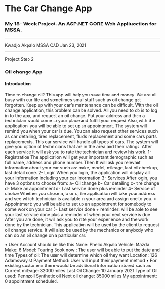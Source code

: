 # The Car Change App
### My 18- Week Project. An ASP.NET CORE Web Appliucation for MSSA.
---

Kwadjo Akpalo
MSSA CAD
Jan 23, 2021

-------

Project Step 2
### Oil change App

#### Introduction

Time to change oil? This app will help you save time and money. We are all busy with our life and sometimes small stuff such as oil change get forgotten. Keep up with your car’s maintenance can be difficult. With the oil change application, this problem can be solved.  All you need to do is to log in to the app, and request an oil change. Put your address and then a technician would come to your place and fulfill your request
 Also, with the application, you will be able to set up an appointment. The system will remind you when your car is due. You can also request other services such as car detailing, tires replacement, fluids replacement and some cars parts replacements. This car service will handle all types of cars. The system will give you option of technicians that are in the area and their ratings. After each service it will ask you to rate the technician and review his work. 
1-	Registration 
The application will get your important demographic such as full name, address and phone number. Then It will ask you relevant information about your car such as: make, model, mileage, last oil checkup, last detail done.
2-	Login
When you login, the application will display all your information including your car information
3-	Services
After login, you have 3 options to choose from:  a- Oil change b- Car detailing c- tire change d- Make an appointment d- Last service done plus reminder 
4-	Service of choice 
Whether you chose a, b or c, the application will take your address and see which technician is available in your area and assign one to you. 
•	Appointment: you will be able to set up an appointment for somebody to come work on your car
5-	Last service done + reminder: will be able to see your last service done plus a reminder of when your next service is due 
After you are done, it will ask you to rate your experience and the work done by the technician. This application will be used by the client to request oil change service. It will also be used by the mechanics or anybody who can do an oil change on a particular car. 


•	User Account should be like this
Name: Phelix Akpalo
Vehicle: Mazda
Make:  6
Model: Touring
Book now : The user will be able to put the date and time 
Types of oil: The user will determine which oil they want 
Location: 126 Adamsway st 
Payment Method: User will input their payment method 
•	For existing customers there would be additional information stored such as 
Current mileage: 32000 miles
Last Oil Change: 10 January 2021
Type of Oil used: Pennzoil Synthetic oil 
Next oil change: 35000 miles
My appointment: 0 appointment scheduled. 










